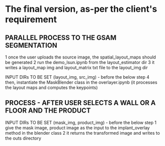 # The final version, as-per the client's requirement

## PARALLEL PROCESS TO THE GSAM SEGMENTATION

1 once the user uploads the source image, the spatial_layout_maps should be generated
2 run the demo_lsun.ipynb from the layout_estimator dir
3 it writes a layout_map img and layout_matrix txt file to the layout_img dir

INPUT DIRs TO BE SET (layout_img, src_img) - before the below step
4 then, instantiate the MaskBlender class in the overlayer.ipynb (it processes the layout maps and computes the keypoints)

## PROCESS - AFTER USER SELECTS A WALL OR A FLOOR AND THE PRODUCT

INPUT DIRs TO BE SET (mask_img, product_img) - before the below step
1 give the mask image, product image as the input to the implant_overlay method in the blender class
2 it returns the transformed image and writes to the outs directory
